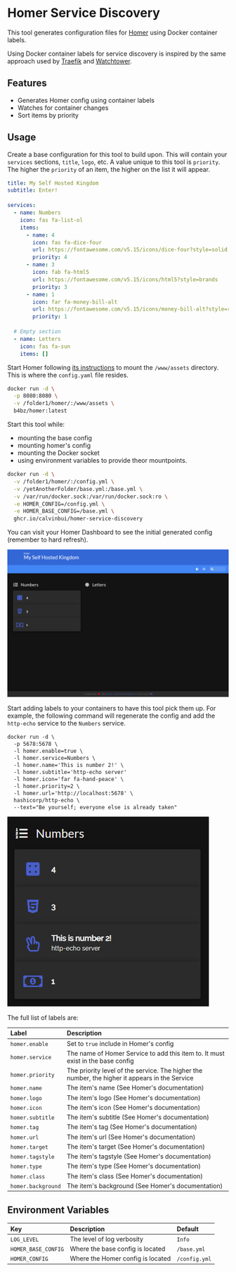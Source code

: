 # Homer Service Discovery

This tool generates configuration files for [Homer](https://github.com/bastienwirtz/homer) using Docker container labels.

Using Docker container labels for service discovery is inspired by the same approach used by [Traefik](https://doc.traefik.io/traefik/providers/docker/) and [Watchtower](https://github.com/containrrr/watchtower).
## Features

- Generates Homer config using container labels
- Watches for container changes
- Sort items by priority

## Usage

Create a base configuration for this tool to build upon. This will contain your `services` sections, `title`, `logo`, etc. A value unique to this tool is `priority`. The higher the `priority` of an item, the higher on the list it will appear.

```yaml
title: My Self Hosted Kingdom
subtitle: Enter!

services:
  - name: Numbers
    icon: fas fa-list-ol
    items:
      - name: 4
        icon: fas fa-dice-four
        url: https://fontawesome.com/v5.15/icons/dice-four?style=solid
        priority: 4
      - name: 3
        icon: fab fa-html5
        url: https://fontawesome.com/v5.15/icons/html5?style=brands
        priority: 3
      - name: 1
        icon: far fa-money-bill-alt
        url: https://fontawesome.com/v5.15/icons/money-bill-alt?style=regular
        priority: 1

  # Empty section
  - name: Letters
    icon: fas fa-sun
    items: []
```

Start Homer following [its instructions](https://github.com/bastienwirtz/homer/blob/main/README.md) to mount the `/www/assets` directory. This is where the `config.yaml` file resides.

```sh
docker run -d \
  -p 8080:8080 \
  -v /folder1/homer/:/www/assets \
  b4bz/homer:latest
```

Start this tool while:
- mounting the base config
- mounting homer's config
- mounting the Docker socket
- using environment variables to provide theor mountpoints.

```sh
docker run -d \
  -v /folder1/homer/:/config.yml \
  -v /yetAnotherFolder/base.yml:/base.yml \
  -v /var/run/docker.sock:/var/run/docker.sock:ro \
  -e HOMER_CONFIG=/config.yml \
  -e HOMER_BASE_CONFIG=/base.yml \
  ghcr.io/calvinbui/homer-service-discovery
```

You can visit your Homer Dashboard to see the initial generated config (remember to hard refresh).

![](docs/base.png)

Start adding labels to your containers to have this tool pick them up. For example, the following command will regenerate the config and add the `http-echo` service to the `Numbers` service.

```
docker run -d \
  -p 5678:5678 \
  -l homer.enable=true \
  -l homer.service=Numbers \
  -l homer.name='This is number 2!' \
  -l homer.subtitle='http-echo server'
  -l homer.icon='far fa-hand-peace' \
  -l homer.priority=2 \
  -l homer.url='http://localhost:5678' \
  hashicorp/http-echo \
  --text="Be yourself; everyone else is already taken"
```

![](docs/base-added.png)

The full list of labels are:

| Label | Description |
| :- | :- |
| `homer.enable` | Set to `true` include in Homer's config |
| `homer.service` | The name of Homer Service to add this item to. It must exist in the base config |
| `homer.priority` | The priority level of the service. The higher the number, the higher it appears in the Service |
| `homer.name` | The item's name (See Homer's documentation) |
| `homer.logo` | The item's logo (See Homer's documentation)|
| `homer.icon` | The item's icon (See Homer's documentation) |
| `homer.subtitle` | The item's subtitle (See Homer's documentation) |
| `homer.tag` | The item's tag (See Homer's documentation) |
| `homer.url` | The item's url (See Homer's documentation) |
| `homer.target` | The item's target (See Homer's documentation) |
| `homer.tagstyle` | The item's tagstyle (See Homer's documentation) |
| `homer.type` | The item's type (See Homer's documentation) |
| `homer.class` | The item's class (See Homer's documentation) |
| `homer.background` | The item's background (See Homer's documentation) |

## Environment Variables

| Key | Description | Default |
| :- | :- | :- |
| `LOG_LEVEL` | The level of log verbosity | `Info` |
| `HOMER_BASE_CONFIG` | Where the base config is located | `/base.yml` |
| `HOMER_CONFIG` | Where the Homer config is located | `/config.yml` |
